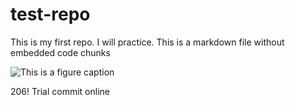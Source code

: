 # test-repo

This is my first repo. I will practice. This is a markdown file without embedded code chunks

![This is a figure caption](https://octodex.github.com/images/bewitchedtocat.jpg)

206! Trial commit online
